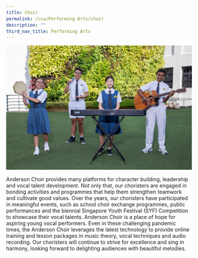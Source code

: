 ```yaml
---
title: Choir
permalink: /cca/Performing-Arts/choir
description: ""
third_nav_title: Performing Arts
---
```

![](/images/IMG_0358_Choir.jpg)

Anderson Choir provides many platforms for character building, leadership and vocal talent development. Not only that, our choristers are engaged in bonding activities and programmes that help them strengthen teamwork and cultivate good values. Over the years, our choristers have participated in meaningful events, such as school choir exchange programmes, public performances and the biennial Singapore Youth Festival (SYF) Competition to showcase their vocal talents. Anderson Choir is a place of hope for aspiring young vocal performers. Even in these challenging pandemic times, the Anderson Choir leverages the latest technology to provide online training and lesson packages in music theory, vocal techniques and audio recording. Our choristers will continue to strive for excellence and sing in harmony, looking forward to delighting audiences with beautiful melodies.